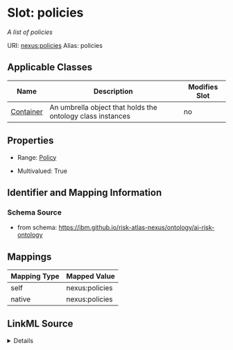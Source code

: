 

# Slot: policies


_A list of policies_





URI: [nexus:policies](https://ibm.github.io/risk-atlas-nexus/ontology/policies)
Alias: policies

<!-- no inheritance hierarchy -->





## Applicable Classes

| Name | Description | Modifies Slot |
| --- | --- | --- |
| [Container](Container.md) | An umbrella object that holds the ontology class instances |  no  |







## Properties

* Range: [Policy](Policy.md)

* Multivalued: True





## Identifier and Mapping Information







### Schema Source


* from schema: https://ibm.github.io/risk-atlas-nexus/ontology/ai-risk-ontology




## Mappings

| Mapping Type | Mapped Value |
| ---  | ---  |
| self | nexus:policies |
| native | nexus:policies |




## LinkML Source

<details>
```yaml
name: policies
description: A list of policies
from_schema: https://ibm.github.io/risk-atlas-nexus/ontology/ai-risk-ontology
rank: 1000
alias: policies
owner: Container
domain_of:
- Container
range: Policy
multivalued: true
inlined: true
inlined_as_list: true

```
</details>
